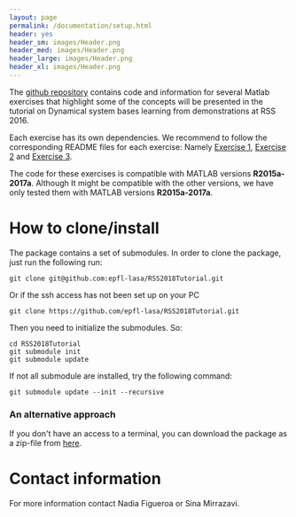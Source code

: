 ```yaml
---
layout: page
permalink: /documentation/setup.html
header: yes
header_sm: images/Header.png
header_med: images/Header.png
header_large: images/Header.png
header_xl: images/Header.png
--- 
```


The [github repository](https://github.com/epfl-lasa/RSS2018Tutorial) contains code and information for several Matlab exercises that highlight some of the concepts will be presented in the tutorial on Dynamical system bases learning from demonstrations at RSS 2016.

Each exercise has its own dependencies. We recommend to follow the corresponding README files for each exercise:  Namely [Exercise 1](https://github.com/epfl-lasa/RSS2018Tutorial/blob/master/Exercise_1/README.md), [Exercise 2](https://github.com/epfl-lasa/RSS2018Tutorial/blob/master/Exercise_2/README.md) and [Exercise 3](https://github.com/epfl-lasa/RSS2018Tutorial/blob/master/Exercise_3/README.md).

The code for these exercises is compatible with MATLAB versions **R2015a-2017a**. Although It might be compatible with the other versions, we have only tested them with MATLAB versions **R2015a-2017a**.

# How to clone/install
The package contains a set of submodules. In order to clone the package, just run the following run:
```
git clone git@github.com:epfl-lasa/RSS2018Tutorial.git
```
Or if the ssh access has not been set up on your PC 

```
git clone https://github.com/epfl-lasa/RSS2018Tutorial.git
```

Then you need to initialize the submodules. So:
```
cd RSS2018Tutorial
git submodule init
git submodule update
```

If not all submodule are installed, try the following command:
```
git submodule update --init --recursive
```

### An alternative approach
If you don't have an access to a terminal, you can download the package as a zip-file from [here](https://github.com/epfl-lasa/RSS2018Tutorial/releases).

# Contact information
For more information contact Nadia Figueroa or Sina Mirrazavi.
